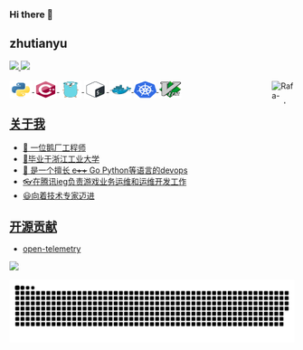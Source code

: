 ### Hi there 👋
## zhutianyu
<div>
  <a href="https://github.com/zzhutianyu">
  <img height="180em" src="https://github-readme-stats.vercel.app/api?username=zzhutianyu&show_icons=true&theme=dracula&include_all_commits=true&count_private=true"/>
  <img height="180em" src="https://github-readme-stats.vercel.app/api/top-langs/?username=zzhutianyu&layout=compact&langs_count=7&theme=dracula"/>
</div>
<div style="display: inline_block"><br>
  <img align="center" alt="Python" height="30" width="40" src="https://raw.githubusercontent.com/devicons/devicon/master/icons/python/python-original.svg">
  <img align="center" alt="CPP" height="30" width="40" src="https://raw.githubusercontent.com/devicons/devicon/master/icons/cplusplus/cplusplus-original.svg">
  <img align="center" alt="Go" height="30" width="40" src="https://raw.githubusercontent.com/devicons/devicon/master/icons/go/go-original.svg">
  <img align="center" alt="Bash" height="30" width="40" src="https://raw.githubusercontent.com/devicons/devicon/master/icons/bash/bash-original.svg">
  
   <img align="center" alt="Docker" height="30" width="40" src="https://raw.githubusercontent.com/devicons/devicon/master/icons/docker/docker-original.svg">
     <img align="center" alt="kubernetes" height="30" width="40" src="https://raw.githubusercontent.com/devicons/devicon/master/icons/kubernetes/kubernetes-original.svg">
       <img align="center" alt="Vim" height="30" width="40" src="https://raw.githubusercontent.com/devicons/devicon/master/icons/Vim/Vim-original.svg">
  <img align="right" alt="Rafa-yoda" height="40" width="40" src="https://avatars.githubusercontent.com/u/25198289?v=4">
</div>
  
## 关于我
- 🌚 一位鹅厂工程师
- 👀毕业于浙江工业大学
- 🙌 是一个擅长 <del>c++</del> Go Python等语言的devops
- 👓在腾讯ieg负责游戏业务运维和运维开发工作
- 😃向着技术专家迈进

## 开源贡献
- [open-telemetry](https://github.com/open-telemetry)
 
<div> 
  <a href = "mailto:zxz@zhuxingzhao.com"><img src="https://img.shields.io/badge/-mail-%23333?style=for-the-badge&logo=Mail.Ru&logoColor=white" target="_blank"></a>
 
  ![Snake animation](https://github.com/zzhutianyu/zzhutianyu/blob/output/github-contribution-grid-snake.svg)
 
</div>
<!--
**zzhutianyu/zzhutianyu** is a ✨ _special_ ✨ repository because its `README.md` (this file) appears on your GitHub profile.

Here are some ideas to get you started:

- 🔭 I’m currently working on ...
- 🌱 I’m currently learning ...
- 👯 I’m looking to collaborate on ...
- 🤔 I’m looking for help with ...
- 💬 Ask me about ...
- 📫 How to reach me: ...
- 😄 Pronouns: ...
- ⚡ Fun fact: ...
-->

